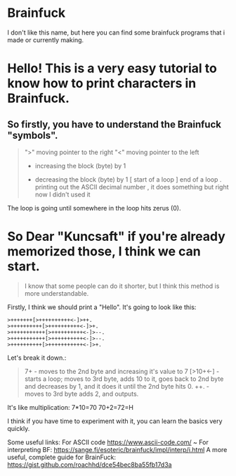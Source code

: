 # Brainfuck
I don't like this name, but here you can find some brainfuck programs that i made or currently making.

# **Hello!** This is a very easy tutorial to know how to print characters in Brainfuck.

## So firstly, you have to understand the Brainfuck "symbols".

> ">" moving pointer to the right
> "<" moving pointer to the left
> + increasing the block (byte) by 1
> - decreasing the block (byte) by 1
> [ start of a loop
> ] end of a loop
> . printing out the ASCII decimal number
> , it does something but right now I 
>   didn't used it

The loop is going until somewhere in the loop hits zerus (0).

# So Dear "Kuncsaft" if you're already memorized those, I think we can start.

> I know that some people can do it shorter, but I think this method is more understandable.

Firstly, I think we should print a "Hello". It's going to look like this:

```
>+++++++[>++++++++++<-]>++.
>++++++++++[>++++++++++<-]>+.
>+++++++++++[>++++++++++<-]>--.
>+++++++++++[>++++++++++<-]>--.
>++++++++++[>+++++++++++<-]>+.
```
Let's break it down.:
>7+ - moves to the 2nd byte and increasing it's value to 7
[>10+<-] - starts a loop; moves to 3rd byte, adds 10 to it, goes back to 2nd byte and decreases by 1, and it does it until the 2nd byte hits 0.
>++. - moves to 3rd byte adds 2, and outputs.

It's like multiplication:
7*10=70
70+2=72=H

I think if you have time to experiment with it, you can learn the basics very quickly.

Some useful links:
For ASCII code
https://www.ascii-code.com/  ~
For interpreting BF:
https://sange.fi/esoteric/brainfuck/impl/interp/i.html
A more useful, complete guide for BrainFuck:
https://gist.github.com/roachhd/dce54bec8ba55fb17d3a